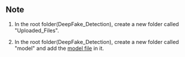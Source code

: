 ## Note
1. In the root folder(DeepFake_Detection), create a new folder called "Uploaded_Files".

2. In the root folder(DeepFake_Detection), create a new folder called "model" and add the [model file](https://drive.google.com/file/d/1N0O48fhkQnoHaoUVIx02Aj0s97wRCzRQ/view?usp=sharing) in it.